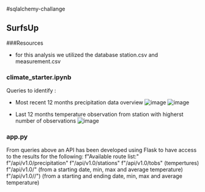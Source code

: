 #sqlalchemy-challange
## SurfsUp
###Resources
- for this analysis we utilized the database station.csv and measurement.csv
### climate_starter.ipynb
Queries to identify :
- Most recent 12 months precipitation data overview
![image](https://github.com/pmadata/sqlalchemy-challenge/assets/143486132/d7bb266d-387b-43f3-9cb4-3b4d695f107d)
![image](https://github.com/pmadata/sqlalchemy-challenge/assets/143486132/36c7546e-4c93-4551-bf0a-9f01a1bcb5a7)

- Last 12 months temperature observation from station with higherst number of observations
![image](https://github.com/pmadata/sqlalchemy-challenge/assets/143486132/0c7fc4dc-f85a-4fa7-b80e-899273495421)

### app.py
From queries above an API has been developed using Flask to have access to the results for the following:
  f"Available route list:"
        f"/api/v1.0/precipitation"
        f"/api/v1.0/stations"
        f"/api/v1.0/tobs" (tempertures)
        f"/api/v1.0/<start>" (from a starting date, min, max and average temperature)
        f"/api/v1.0/<start>/<end>") (from a starting  and ending date, min, max and average temperature)

